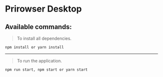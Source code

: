 # Prirowser Desktop

## Available commands:
> To install all dependencies.

    npm install or yarn install
    
_________________

> To run the application.

    npm run start, npm start or yarn start
